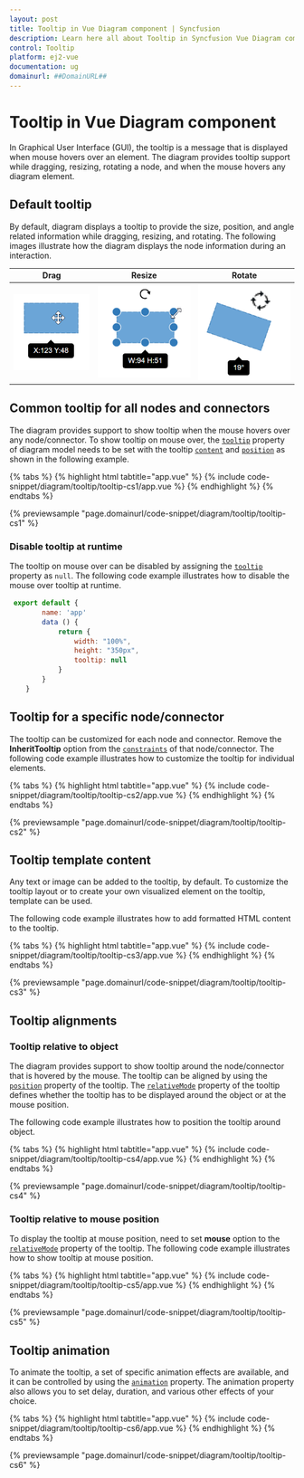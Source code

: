 ```yaml
---
layout: post
title: Tooltip in Vue Diagram component | Syncfusion
description: Learn here all about Tooltip in Syncfusion Vue Diagram component of Syncfusion Essential JS 2 and more.
control: Tooltip 
platform: ej2-vue
documentation: ug
domainurl: ##DomainURL##
---
```


# Tooltip in Vue Diagram component

<!-- markdownlint-disable MD010 -->

In Graphical User Interface (GUI), the tooltip is a message that is displayed when mouse hovers over an element. The diagram provides tooltip support while dragging, resizing, rotating a node, and when the mouse hovers any diagram element.

## Default tooltip

By default, diagram displays a tooltip to provide the size, position, and angle related information while dragging, resizing, and rotating. The following images illustrate how the diagram displays the node information during an interaction.

| Drag | Resize | Rotate |
|---|---|---|
| ![ToolTip During Drag](images/Tooltip_img1.png) | ![ToolTip During Resize](images/Tooltip_img2.png) | ![ToolTip During Rotate](images/Tooltip_img3.png) |

## Common tooltip for all nodes and connectors

The diagram provides support to show tooltip when the mouse hovers over any node/connector.
To show tooltip on mouse over, the [`tooltip`](https://ej2.syncfusion.com/vue/documentation/api/diagram#tooltip) property of diagram model needs to be set with the tooltip [`content`](https://ej2.syncfusion.com/vue/documentation/api/diagram/diagramTooltip/#content) and [`position`](https://ej2.syncfusion.com/vue/documentation/api/diagram/diagramTooltip/#position) as shown in the following example.

{% tabs %}
{% highlight html tabtitle="app.vue" %}
{% include code-snippet/diagram/tooltip/tooltip-cs1/app.vue %}
{% endhighlight %}
{% endtabs %}
        
{% previewsample "page.domainurl/code-snippet/diagram/tooltip/tooltip-cs1" %}

### Disable tooltip at runtime

The tooltip on mouse over can be disabled by assigning the [`tooltip`](https://ej2.syncfusion.com/vue/documentation/api/diagram#tooltip) property as `null`. The following code example illustrates how to disable the mouse over tooltip at runtime.

```javascript
 export default {
        name: 'app'
        data () {
            return {
                width: "100%",
                height: "350px",
                tooltip: null
            }
        }
    }
```

## Tooltip for a specific node/connector

The tooltip can be customized for each node and connector. Remove the **InheritTooltip** option from the [`constraints`](https://ej2.syncfusion.com/vue/documentation/api/diagram#constraints) of that node/connector. The following code example illustrates how to customize the tooltip for individual elements.

{% tabs %}
{% highlight html tabtitle="app.vue" %}
{% include code-snippet/diagram/tooltip/tooltip-cs2/app.vue %}
{% endhighlight %}
{% endtabs %}
        
{% previewsample "page.domainurl/code-snippet/diagram/tooltip/tooltip-cs2" %}

## Tooltip template content

Any text or image can be added to the tooltip, by default. To customize the tooltip layout or to create your own visualized element on the tooltip, template can be used.

The following code example illustrates how to add formatted HTML content to the tooltip.

{% tabs %}
{% highlight html tabtitle="app.vue" %}
{% include code-snippet/diagram/tooltip/tooltip-cs3/app.vue %}
{% endhighlight %}
{% endtabs %}
        
{% previewsample "page.domainurl/code-snippet/diagram/tooltip/tooltip-cs3" %}

## Tooltip alignments

### Tooltip relative to object

The diagram provides support to show tooltip around the node/connector that is hovered by the mouse. The tooltip can be aligned by using the [`position`](https://ej2.syncfusion.com/vue/documentation/api/diagram/diagramTooltip#position) property of the tooltip.
The [`relativeMode`](https://ej2.syncfusion.com/vue/documentation/api/diagram/diagramTooltip#relativemode) property of the tooltip defines whether the tooltip has to be displayed around the object or at the mouse position.

The following code example illustrates how to position the tooltip around object.

{% tabs %}
{% highlight html tabtitle="app.vue" %}
{% include code-snippet/diagram/tooltip/tooltip-cs4/app.vue %}
{% endhighlight %}
{% endtabs %}
        
{% previewsample "page.domainurl/code-snippet/diagram/tooltip/tooltip-cs4" %}

### Tooltip relative to mouse position

To display the tooltip at mouse position, need to set **mouse** option to the [`relativeMode`](https://ej2.syncfusion.com/vue/documentation/api/diagram/diagramTooltip#relativemode) property of the tooltip.
The following code example illustrates how to show tooltip at mouse position.

{% tabs %}
{% highlight html tabtitle="app.vue" %}
{% include code-snippet/diagram/tooltip/tooltip-cs5/app.vue %}
{% endhighlight %}
{% endtabs %}
        
{% previewsample "page.domainurl/code-snippet/diagram/tooltip/tooltip-cs5" %}

## Tooltip animation

To animate the tooltip, a set of specific animation effects are available, and it can be controlled by using the [`animation`](https://ej2.syncfusion.com/vue/documentation/api/diagram/diagramTooltip#animation) property. The animation property also allows you to set delay, duration, and various other effects of your choice.

{% tabs %}
{% highlight html tabtitle="app.vue" %}
{% include code-snippet/diagram/tooltip/tooltip-cs6/app.vue %}
{% endhighlight %}
{% endtabs %}
        
{% previewsample "page.domainurl/code-snippet/diagram/tooltip/tooltip-cs6" %}